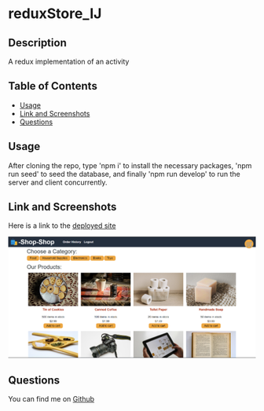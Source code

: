 # reduxStore_IJ
## Description
A redux implementation of an activity

## Table of Contents
- [Usage](#usage)
- [Link and Screenshots](#link-and-screenshots)
- [Questions](#questions)

## Usage
After cloning the repo, type 'npm i' to install the necessary packages,  'npm run seed' to seed the database, and finally 'npm run develop' to run the server and client concurrently.

## Link and Screenshots
Here is a link to the [deployed site](https://redux-store-ij.herokuapp.com/)

![Landing Page for Redux Store](./assets/homepage.png)


## Questions
You can find me on [Github](https://github.com/IsaacJCarnes)